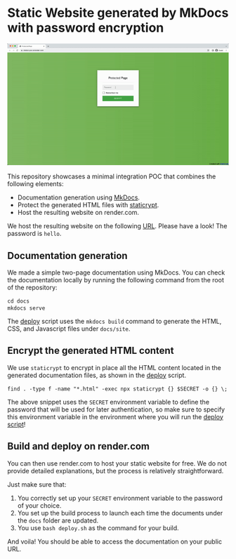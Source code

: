 # Static Website generated by MkDocs with password encryption

![demo gif](assets/demo.gif)

This repository showcases a minimal integration POC that combines the following elements:

- Documentation generation using [MkDocs](https://www.mkdocs.org/).
- Protect the generated HTML files with [staticrypt](https://github.com/robinmoisson/staticrypt).
- Host the resulting website on render.com.

We host the resulting website on the following [URL](https://mkdoc-poc.onrender.com/). Please have a look!
The password is `hello`.

## Documentation generation

We made a simple two-page documentation using MkDocs.
You can check the documentation locally by running the following command from the root of the repository:

```shell
cd docs
mkdocs serve
```

The [deploy][deploy] script uses the `mkdocs build` command to generate the HTML, CSS, and Javascript files under `docs/site`.

## Encrypt the generated HTML content

We use `staticrypt` to encrypt in place all the HTML content located in the generated documentation files, as shown in the [deploy][deploy] script.

```shell
find . -type f -name "*.html" -exec npx staticrypt {} $SECRET -o {} \;
```

The above snippet uses the `SECRET` environment variable to define the password that will be used for later authentication, so make sure to specify this environment variable in the environment where you will run the [deploy script][deploy]!

## Build and deploy on render.com

You can then use render.com to host your static website for free.
We do not provide detailed explanations, but the process is relatively straightforward.

Just make sure that:

1. You correctly set up your `SECRET` environment variable to the password of your choice.
2. You set up the build process to launch each time the documents under the `docs` folder are updated.
3. You use `bash deploy.sh` as the command for your build.

And voila!
You should be able to access the documentation on your public URL.

[deploy]: deploy.sh
